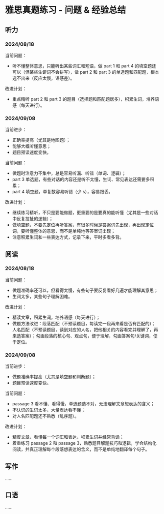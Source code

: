 # 雅思真题练习 - 问题 & 经验总结

## 听力

### 2024/08/18

当前问题：

- 听不懂整体意思，只能听出某些词汇和短语，做 part 1 和 part 4 的填空题还可以（但某些生僻词不会拼写），做 part 2 和 part 3 的单选题和匹配题，根本选不出来（反应太慢，语感差）。

改进计划：

- 重点精听 part 2 和 part 3 的题目（选择题和匹配题居多），积累生词，培养语感（每天进行）。

### 2024/09/08

当前进步：

- 正确率提高（尤其是地图题）；
- 能够大概听懂意思；
- 题目预读速度变快。

当前问题：

- 做题时注意力不集中，总是容易听漏、听错（单词、逻辑）；
- part 3 单选题，有些对话的内容还是听不太懂，生词、常见表达还需要多积累；
- part 4 填空题，单复数容易听错（少 s），容易跟丢。

改进计划：

- 继续练习精听，不只是要能做题，更重要的是要真的能听懂（尤其是一些对话中反复拉扯的逻辑）；
- 做填空题，不要先定位再听答案，有很多时候是答案词先出现，再出现定位词，要听懂整体的意思，而不是单纯地等答案词出现；
- 注意积累生词和一些表达方式，记录下来，平时多看多背。

## 阅读

### 2024/08/18

当前问题：

- 做题准确率还可以，但看得太慢，有些句子要反复看好几遍才能理解其意思；
- 生词太多，某些句子理解困难。

改进计划：

- 精读文章，积累生词，培养语感（每天进行）；
- 做题方法改进：段落匹配（不预读题目，每读完一段再来看是否有匹配的）；人名匹配（不预读题目，读到对应的人名，把他相关的内容看完并理解了，再来选答案）；勾画段落的核心句、观点句，便于理解，勾画答案句/关键词，便于定位。

### 2024/09/08

当前进步：

- 做题准确率提高（尤其是填空题和判断题）；
- 题目预读速度变快。

当前问题：

- passage 3 看不懂、看得慢，单选题选不对，无法理解文章想表达的含义；
- 不认识的生词太多，大量表达看不懂；
- 对人名匹配题还不熟悉（乱序题）。

改进计划：

- 精度文章，看懂每一个词汇和表达，积累生词并经常背诵；
- 着重练习 passage 2 和 passage 3，熟悉题目解题技巧和逻辑，学会结构化阅读，并真正理解每个段落想表达的含义，而不是单纯地翻译每个句子。

## 写作

……

## 口语

……